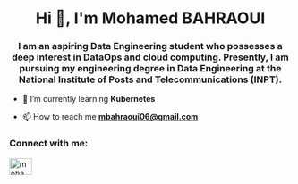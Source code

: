 <h1 align="center">Hi 👋, I'm Mohamed BAHRAOUI</h1>
<h3 align="center">I am an aspiring Data Engineering student who possesses a deep interest in DataOps and cloud computing. Presently, I am pursuing my engineering degree in Data Engineering at the National Institute of Posts and Telecommunications (INPT).</h3>

- 🌱 I’m currently learning **Kubernetes**

- 📫 How to reach me **mbahraoui06@gmail.com**

<h3 align="left">Connect with me:</h3>
<p align="left">
<a href="https://www.linkedin.com/in/mohamed-bahraoui/" target="blank"><img align="center" src="https://raw.githubusercontent.com/rahuldkjain/github-profile-readme-generator/master/src/images/icons/Social/linked-in-alt.svg" alt="mohamed bahraoui" height="30" width="40" /></a>
</p>
